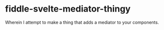 # fiddle-svelte-mediator-thingy
Wherein I attempt to make a thing that adds a mediator to your components.
